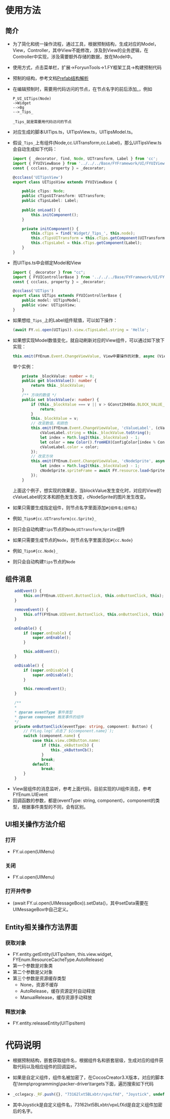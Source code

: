 # 使用方法

## 简介

- 为了简化和统一操作流程，通过工具，根据预制结构，生成对应的Model，View，Controller，其中View不能修改，涉及到View的业务逻辑，在Controller中实现，涉及需要额外存储的数据，放在Model中。

- 使用方式，点击菜单栏，扩展->ForyunTools->1.FY框架工具->构建预制代码

- 预制的结构，参考文档[Prefab结构解析](../../Prefab结构解析.md)

- 在编辑预制时，需要用代码访问的节点，在节点名字的前后添加_，例如

  ```
  P_UI_UITips(Node)
  ->Widget
  -->Bg
  -->_Tips_
  
  _Tips_就是需要用代码访问的节点
  ```

- 对应生成的脚本UITips.ts，UITipsView.ts，UITipsModel.ts。

- 假设`_Tips_`上有组件(Node,cc.UITransform,cc.Label)，那么UITipsView.ts会自动生成如下代码：

  ```typescript
  import { _decorator, find, Node, UITransform, Label } from 'cc';
  import { FYUIViewBase } from '../../../Base/FYFramework/UI/FYUIViewBase';
  const { ccclass, property } = _decorator;
  
  @ccclass('UITipsView')
  export class UITipsView extends FYUIViewBase {
  
      public cTips: Node;
      public cTipsUITransform: UITransform;
      public cTipsLabel: Label;
      
      public onLoad() {
          this.initComponent();
      } 
  
      private initComponent() {
          this.cTips = find('Widget/_Tips_', this.node);
          this.cTipsUITransform = this.cTips.getComponent(UITransform);
          this.cTipsLabel = this.cTips.getComponent(Label);
      }
  }
  ```

- 而UITips.ts中会绑定Model和View

  ```typescript
  import { _decorator } from "cc";
  import { FYUIControllerBase } from '../../../Base/FYFramework/UI/FYUIControllerBase';
  const { ccclass, property } = _decorator;
  
  @ccclass('UITips')
  export class UITips extends FYUIControllerBase {
      public model: UITipsModel;
      public view: UITipsView;
  }
  ```

- 如果想给`_Tips_`上的Label组件赋值，可以如下操作：

  ```typescript
  (await FY.ui.open(UITips)).view.cTipsLabel.string = 'Hello';
  ```

- 如果想实现Model数值变化，就自动刷新对应的View组件，可以通过如下放下实现：

  ```typescript
  this.emit(FYEnum.Event.ChangeViewValue, View中要操作的对象, async (View中要操作的对象: Sprite) => { });
  ```

  举个实例：

  ```typescript
      private _blockValue: number = 0;
      public get blockValue(): number {
          return this._blockValue;
      }
      /** 方块的数值 */
      public set blockValue(v: number) {
          if (this._blockValue === v || v > GConst2048Go.BLOCK_VALUE_MAX || v < GConst2048Go.BLOCK_VALUE_MIN) {
              return;
          }
          this._blockValue = v;
          // 改变数值，和颜色
          this.emit(FYEnum.Event.ChangeViewValue, 'cValueLabel', (cValueLabel: Label) => {
              cValueLabel.string = this._blockValue.toString();
              let index = Math.log2(this._blockValue) - 1;
              let color = new Color().fromHEX(ConfigColor[index % ConfigColor.length]);
              cValueLabel.color = color;
          });
          // 改变方块
          this.emit(FYEnum.Event.ChangeViewValue, 'cNodeSprite', async (cNodeSprite: Sprite) => {
              let index = Math.log2(this._blockValue) - 1;
              cNodeSprite.spriteFrame = await FY.resource.load<SpriteFrame>(`T_Block_${index % ConfigColor.length + 1}`, FYEnum.ResourceCacheType.None, 'spriteFrame');
          });
      }
  ```

  上面这个例子，想实现的效果是，当blockValue发生变化时，对应的View的cValueLabel的文本和颜色发生改变，cNodeSprite的图片发生改变。

- 如果只需要生成指定组件，则节点名字里面添加`#{组件名|组件名}`

- 例如`_Tips#{cc.UITransform|cc.Sprite}_`

- 则只会自动构建`Tips`节点的`Node`,`UITransform`,`Sprite`组件

- 如果只需要生成节点的`Node`，则节点名字里面添加`#{cc.Node}`

- 例如`_Tips#{cc.Node}_`

- 则只会自动构建`Tips`节点的`Node`

## 组件消息

```typescript
    addEvent() {
        this.on(FYEnum.UIEvent.ButtonClick, this.onButtonClick, this);
    }

    removeEvent() {
        this.off(FYEnum.UIEvent.ButtonClick, this.onButtonClick, this);
    }

    onEnable() {
        if (super.onEnable) {
            super.onEnable();
        }

        this.addEvent();
    }

    onDisable() {
        if (super.onDisable) {
            super.onDisable();
        }

        this.removeEvent();
    }

    /**
    * 
    * @param eventType 事件类型
    * @param component 触发事件的组件
    */
    private onButtonClick(eventType: string, component: Button) {
        // FYLog.log(`点击了 ${component.name}`);
        switch (component.name) {
            case this.view.cOKButton.name:
                if (this._okButtonCb) {
                    this._okButtonCb();
                }
                break;
            default:
                break;
        }
    }
```

- View层组件的消息监听，参考上面代码，目前实现的UI组件消息，参考FYEnum.UIEvent
- 回调函数的参数，都是(eventType: string, component)，component的类型，根据事件类型的不同，会有区别。



## UI相关操作方法介绍

### 打开

- FY.ui.open(UIMenu)

### 关闭

- FY.ui.open(UIMenu)

### 打开并传参

- (await FY.ui.open(UIMessageBox)).setData()，其中setData需要在UIMessageBox中自己定义。



## Entity相关操作方法界面

### 获取对象

- FY.entity.getEntity(UITipsItem, this.view.widget, FYEnum.ResourceCacheType.AutoRelease)
- 第一个参数是对象类
- 第二个参数是父对象
- 第三个参数是资源缓存类型
  - None，资源不缓存
  - AutoRelease，缓存资源定时自动释放
  - ManualRelease，缓存资源手动释放

### 释放对象

- FY.entity.releaseEntity(UITipsItem)



# 代码说明

- 根据预制结构，嵌套获取组件名，根据组件名和嵌套层级，生成对应的组件获取代码以及相应组件的回调监听。

- 如果是自定义组件，组件名被加密了，在CocosCreator3.X版本，对应的脚本在\temp\programming\packer-driver\targets下面，遍历搜索如下代码

- ```javascript
  _cclegacy._RF.push({}, "73162lxt5BLxbtr/vpxLfXd", "Joystick", undefined);
  ```

- 其中Joystick是自定义组件名，73162lxt5BLxbtr/vpxLfXd是自定义组件加密后的名字。

